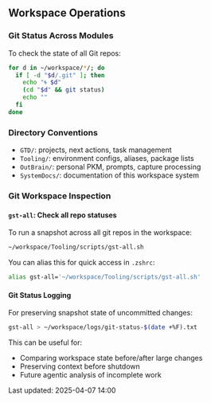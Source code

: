## Workspace Operations

### Git Status Across Modules
To check the state of all Git repos:

```sh
for d in ~/workspace/*/; do
  if [ -d "$d/.git" ]; then
    echo "🌀 $d"
    (cd "$d" && git status)
    echo ""
  fi
done
```

### Directory Conventions
- `GTD/`: projects, next actions, task management
- `Tooling/`: environment configs, aliases, package lists
- `OutBrain/`: personal PKM, prompts, capture processing
- `SystemDocs/`: documentation of this workspace system

### Git Workspace Inspection

#### `gst-all`: Check all repo statuses
To run a snapshot across all git repos in the workspace:

```sh
~/workspace/Tooling/scripts/gst-all.sh
```

You can alias this for quick access in `.zshrc`:

```sh
alias gst-all='~/workspace/Tooling/scripts/gst-all.sh'
```

#### Git Status Logging
For preserving snapshot state of uncommitted changes:

```sh
gst-all > ~/workspace/logs/git-status-$(date +%F).txt
```

This can be useful for:
- Comparing workspace state before/after large changes
- Preserving context before shutdown
- Future agentic analysis of incomplete work

Last updated: 2025-04-07 14:00 